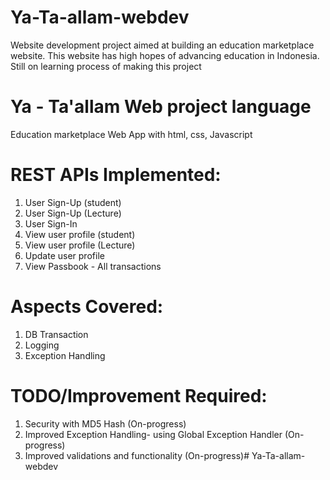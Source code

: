 # Ya-Ta-allam-webdev
Website development project aimed at building an education marketplace website. This website has high hopes of advancing education in Indonesia. Still on learning process of making this project

# Ya - Ta'allam Web project language
Education marketplace Web App with html, css, Javascript

# REST APIs Implemented:
1. User Sign-Up (student)
2. User Sign-Up (Lecture)
3. User Sign-In
4. View user profile (student)
5. View user profile (Lecture)
6. Update user profile
7. View Passbook - All transactions

# Aspects Covered:
1. DB Transaction
2. Logging
3. Exception Handling

# TODO/Improvement Required:
1. Security with MD5 Hash (On-progress)
2. Improved Exception Handling- using Global Exception Handler (On-progress)
3. Improved validations and functionality (On-progress)#   Y a - T a - a l l a m - w e b d e v  
 